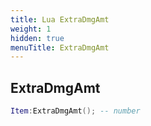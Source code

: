 ```yaml
---
title: Lua ExtraDmgAmt
weight: 1
hidden: true
menuTitle: ExtraDmgAmt
---
```

## ExtraDmgAmt
```lua
Item:ExtraDmgAmt(); -- number
```